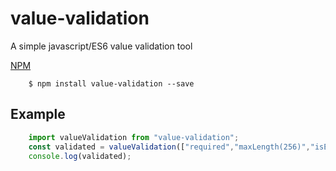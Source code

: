 # value-validation
A simple javascript/ES6 value validation tool

[NPM](https://www.npmjs.com/package/value-validation)

```shell
	$ npm install value-validation --save
```

## Example

```javascript
	import valueValidation from "value-validation";
	const validated = valueValidation(["required","maxLength(256)","isEmail"], "testing.email@test-domain.tst");
	console.log(validated);
```